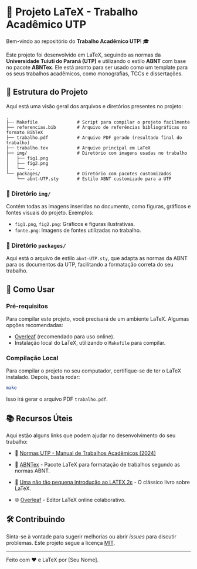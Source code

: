 # :pencil: Projeto LaTeX - Trabalho Acadêmico UTP

Bem-vindo ao repositório do **Trabalho Acadêmico UTP**! :mortar_board:

Este projeto foi desenvolvido em LaTeX, seguindo as normas da **Universidade Tuiuti do Paraná (UTP)** e utilizando o
estilo **ABNT** com base no pacote **ABNTex**. Ele está pronto para ser usado como um template para os seus trabalhos
acadêmicos, como monografias, TCCs e dissertações.

## :file_folder: Estrutura do Projeto

Aqui está uma visão geral dos arquivos e diretórios presentes no projeto:

```
.
├── Makefile               # Script para compilar o projeto facilmente
├── referencias.bib        # Arquivo de referências bibliográficas no formato BibTeX
├── trabalho.pdf           # Arquivo PDF gerado (resultado final do trabalho)
├── trabalho.tex           # Arquivo principal em LaTeX
├── img/                   # Diretório com imagens usadas no trabalho
│   ├── fig1.png
│   ├── fig2.png
│   └── ...
└── packages/              # Diretório com pacotes customizados
    └── abnt-UTP.sty       # Estilo ABNT customizado para a UTP
```

### :open_file_folder: Diretório `img/`

Contém todas as imagens inseridas no documento, como figuras, gráficos e fontes visuais do projeto. Exemplos:

- `fig1.png`, `fig2.png`: Gráficos e figuras ilustrativas.
- `fonte.png`: Imagens de fontes utilizadas no trabalho.

### :open_file_folder: Diretório `packages/`

Aqui está o arquivo de estilo `abnt-UTP.sty`, que adapta as normas da ABNT para os documentos da UTP, facilitando a
formatação correta do seu trabalho.

## :wrench: Como Usar

### Pré-requisitos

Para compilar este projeto, você precisará de um ambiente LaTeX. Algumas opções recomendadas:

- [Overleaf](https://www.overleaf.com) (recomendado para uso online).
- Instalação local do LaTeX, utilizando o `Makefile` para compilar.

### Compilação Local

Para compilar o projeto no seu computador, certifique-se de ter o LaTeX instalado. Depois, basta rodar:

```bash
make
```

Isso irá gerar o arquivo PDF `trabalho.pdf`.

## :books: Recursos Úteis

Aqui estão alguns links que podem ajudar no desenvolvimento do seu trabalho:

- :open_book: [Normas UTP - Manual de Trabalhos Acadêmicos (2024)](https://tuiuti.edu.br/wp-content/uploads/2024/09/e-book_NT_UTP_2024-1.pdf)

- :blue_book: [ABNTex](https://www.abntex.net.br/) - Pacote LaTeX para formatação de trabalhos segundo as normas ABNT.

- :green_book: [Uma não tão pequena introdução ao LATEX 2ε](https://linorg.usp.br/CTAN/info/lshort/portuguese/pt-lshort.pdf) -
  O clássico livro sobre LaTeX.

- :globe_with_meridians: [Overleaf](https://www.overleaf.com) - Editor LaTeX online colaborativo.

## :hammer_and_wrench: Contribuindo

Sinta-se à vontade para sugerir melhorias ou abrir _issues_ para discutir problemas. Este projeto segue a
licença [MIT](LICENSE).

---

Feito com ❤️ e LaTeX por [Seu Nome].
